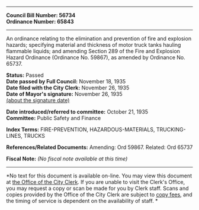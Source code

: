 * * * * *  
  
**Council Bill Number: [](#h0)[](#h2)56734**   
**Ordinance Number: 65843**  
  
* * * * *  
  
An ordinance relating to the elimination and prevention of fire and explosion hazards; specifying material and thickness of motor truck tanks hauling flammable liquids; and amending Section 289 of the Fire and Explosion Hazard Ordinance (Ordinance No. 59867), as amended by Ordinance No. 65737.  
  
**Status:** Passed   
**Date passed by Full Council:** November 18, 1935   
**Date filed with the City Clerk:** November 26, 1935   
**Date of Mayor's signature:** November 26, 1935   
[(about the signature date)](/~public/approvaldate.htm)   
  
  
**Date introduced/referred to committee:** October 21, 1935   
**Committee:** Public Safety and Finance   
  
**Index Terms:** FIRE-PREVENTION, HAZARDOUS-MATERIALS, TRUCKING-LINES, TRUCKS  
  
**References/Related Documents:** Amending: Ord 59867. Related: Ord 65737  
  
**Fiscal Note:** *(No fiscal note available at this time)*  
  
* * * * *  
  
*No text for this document is available on-line. You may view this document at [the Office of the City Clerk](http://www.seattle.gov/leg/clerk/contactUs.htm). If you are unable to visit the Clerk's Office, you may request a copy or scan be made for you by Clerk staff. Scans and copies provided by the Office of the City Clerk are subject to [copy fees](http://clerk.seattle.gov/~public/clerkfees.htm), and the timing of service is dependent on the availability of staff. *  
  
  
